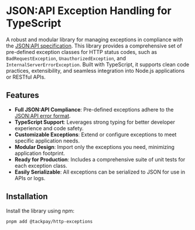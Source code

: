 # JSON:API Exception Handling for TypeScript

A robust and modular library for managing exceptions in compliance with the [JSON:API specification](https://jsonapi.org/format/#errors). This library provides a comprehensive set of pre-defined exception classes for HTTP status codes, such as `BadRequestException`, `UnauthorizedException`, and `InternalServerErrorException`. Built with TypeScript, it supports clean code practices, extensibility, and seamless integration into Node.js applications or RESTful APIs.

## Features

- **Full JSON:API Compliance**: Pre-defined exceptions adhere to the [JSON:API error format](https://jsonapi.org/format/#errors).
- **TypeScript Support**: Leverages strong typing for better developer experience and code safety.
- **Customizable Exceptions**: Extend or configure exceptions to meet specific application needs.
- **Modular Design**: Import only the exceptions you need, minimizing application footprint.
- **Ready for Production**: Includes a comprehensive suite of unit tests for each exception class.
- **Easily Serializable**: All exceptions can be serialized to JSON for use in APIs or logs.

## Installation

Install the library using npm:

```bash
pnpm add @tackpay/http-exceptions
```
